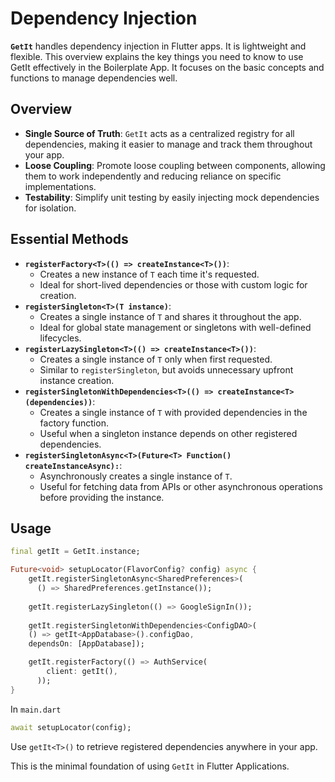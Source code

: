 # Dependency Injection

**`GetIt`** handles dependency injection in Flutter apps. It is lightweight and flexible. This overview explains the key things you need to know to use GetIt effectively in the Boilerplate App. It focuses on the basic concepts and functions to manage dependencies well.

## Overview
- **Single Source of Truth**: `GetIt` acts as a centralized registry for all dependencies, making it easier to manage and track them throughout your app.
- **Loose Coupling**: Promote loose coupling between components, allowing them to work independently and reducing reliance on specific implementations.
- **Testability**: Simplify unit testing by easily injecting mock dependencies for isolation.

## Essential Methods
- **`registerFactory<T>(() => createInstance<T>())`**: 
    - Creates a new instance of `T` each time it's requested. 
    - Ideal for short-lived dependencies or those with custom logic for creation.
- **`registerSingleton<T>(T instance)`**: 
    - Creates a single instance of `T` and shares it throughout the app.
    - Ideal for global state management or singletons with well-defined lifecycles.
- **`registerLazySingleton<T>(() => createInstance<T>())`**: 
    - Creates a single instance of `T` only when first requested.
    - Similar to `registerSingleton`, but avoids unnecessary upfront instance creation.
- **`registerSingletonWithDependencies<T>(() => createInstance<T>(dependencies))`**: 
    - Creates a single instance of `T` with provided dependencies in the factory function.
    - Useful when a singleton instance depends on other registered dependencies.
- **`registerSingletonAsync<T>(Future<T> Function() createInstanceAsync):`**: 
    - Asynchronously creates a single instance of `T`.
    - Useful for fetching data from APIs or other asynchronous operations before providing the instance.

## Usage 
```dart
final getIt = GetIt.instance;

Future<void> setupLocator(FlavorConfig? config) async {
    getIt.registerSingletonAsync<SharedPreferences>(
      () => SharedPreferences.getInstance());
    
    getIt.registerLazySingleton(() => GoogleSignIn());
    
    getIt.registerSingletonWithDependencies<ConfigDAO>(
    () => getIt<AppDatabase>().configDao,
    dependsOn: [AppDatabase]);

    getIt.registerFactory(() => AuthService(
        client: getIt(),
      ));
}
```

In `main.dart`
```dart
await setupLocator(config);
```

Use `getIt<T>()` to retrieve registered dependencies anywhere in your app.

This is the minimal foundation of using `GetIt` in Flutter Applications.